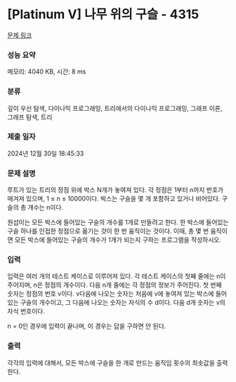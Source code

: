 # [Platinum V] 나무 위의 구슬 - 4315 

[문제 링크](https://www.acmicpc.net/problem/4315) 

### 성능 요약

메모리: 4040 KB, 시간: 8 ms

### 분류

깊이 우선 탐색, 다이나믹 프로그래밍, 트리에서의 다이나믹 프로그래밍, 그래프 이론, 그래프 탐색, 트리

### 제출 일자

2024년 12월 30일 18:45:33

### 문제 설명

<p>루트가 있는 트리의 정점 위에 박스 N개가 놓여져 있다. 각 정점은 1부터 n까지 번호가 매겨져 있으며, 1 ≤ n ≤ 10000이다. 박스는 구슬을 몇 개 포함하고 있거나 비어있다. 구슬의 총 개수는 n이다.</p>

<p>원섭이는 모든 박스에 들어있는 구슬의 개수를 1개로 만들려고 한다. 한 박스에 들어있는 구슬 하나를 인접한 정점으로 옮기는 것이 한 번 움직이는 것이다. 이때, 총 몇 번 움직이면 모든 박스에 들어있는 구슬의 개수가 1개가 되는지 구하는 프로그램을 작성하시오.</p>

### 입력 

 <p>입력은 여러 개의 테스트 케이스로 이루어져 있다. 각 테스트 케이스의 첫째 줄에는 n이 주어지며, n은 정점의 개수이다. 다음 n개 줄에는 각 정점의 정보가 주어진다. 첫 번째 숫자는 정점의 번호 v이다. v다음에 나오는 숫자는 처음에 v에 놓여져 있는 박스에 들어 있는 구슬의 개수이고, 그 다음에 나오는 숫자는 자식의 수 d이다. 다음 d개 숫자는 v의 자식 번호이다.</p>

<p>n = 0인 경우에 입력이 끝나며, 이 경우는 답을 구하면 안 된다.</p>

### 출력 

 <p>각각의 입력에 대해서, 모든 박스에 구슬을 한 개로 만드는 움직임 횟수의 최솟값을 출력한다.</p>

